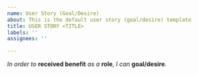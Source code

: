 ```yaml
---
name: User Story (Goal/Desire)
about: This is the default user story (goal/desire) template
title: USER STORY <TITLE>
labels: ''
assignees: ''

---
```


_In order to_ **received benefit** _as a_ **role**, _I can_ **goal/desire**.
